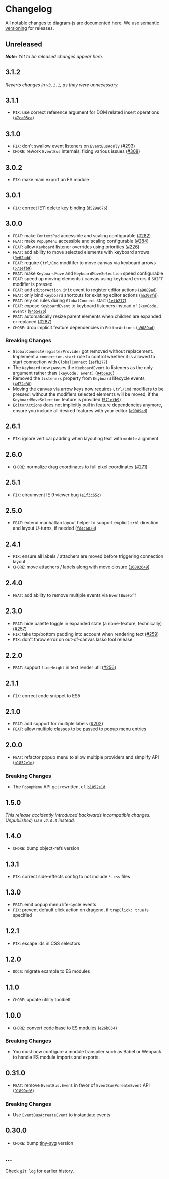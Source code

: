 # Changelog

All notable changes to [diagram-js](https://github.com/bpmn-io/diagram-js) are documented here. We use [semantic versioning](http://semver.org/) for releases.

## Unreleased

___Note:__ Yet to be released changes appear here._

## 3.1.2

_Reverts changes in `v3.1.1`, as they were unnecessary._

## 3.1.1

* `FIX`: use correct reference argument for DOM related insert operations ([`47ca05ca`](https://github.com/bpmn-io/diagram-js/commit/47ca05ca075fb384748f8ff59a1295a7e2a99c28))

## 3.1.0

* `FIX`: don't swallow event listeners on `EventBus#only` ([#293](https://github.com/bpmn-io/diagram-js/issues/293))
* `CHORE`: rework `EventBus` internals, fixing various issues ([#308](https://github.com/bpmn-io/diagram-js/pull/308))

## 3.0.2

* `FIX`: make main export an ES module

## 3.0.1

* `FIX`: correct IE11 delete key binding ([`d529a676`](https://github.com/bpmn-io/diagram-js/commit/d529a6768470919abbd2567a8387955c9c8c5400))

## 3.0.0

* `FEAT`: make `ContextPad` accessible and scaling configurable ([#282](https://github.com/bpmn-io/diagram-js/pull/282))
* `FEAT`: make `PopupMenu` accessible and scaling configurable ([#284](https://github.com/bpmn-io/diagram-js/pull/284))
* `FEAT`: allow `Keyboard` listener overrides using priorities ([#226](https://github.com/bpmn-io/diagram-js/issues/226))
* `FEAT`: add ability to move selected elements with keyboard arrows ([`9e62bdd`](https://github.com/bpmn-io/diagram-js/commit/9e62bdd0823ee64ca6da2548cc10667b9a02dff0))
* `FEAT`: require `Ctrl/Cmd` modififer to move canvas via keyboard arrows ([`571efb9`](https://github.com/bpmn-io/diagram-js/commit/571efb914466ce00f357e308ba6238def1c7d8b6))
* `FEAT`: make `KeyboardMove` and `KeyboardMoveSelection` speed configurable
* `FEAT`: speed up moving elements / canvas using keyboard errors if `SHIFT` modifier is pressed
* `FEAT`: add `editorAction.init` event to register editor actions ([`a9089ad`](https://github.com/bpmn-io/diagram-js/commit/a9089ade487ff4185ece6fd8c68856b103345b3b))
* `FEAT`: only bind `Keyboard` shortcuts for existing editor actions ([`aa308fd`](https://github.com/bpmn-io/diagram-js/commit/aa308fd46f4b7958999bf44ca8bb3ab347723990))
* `FEAT`: rely on rules during `GlobalConnect` start ([`1efb277`](https://github.com/bpmn-io/diagram-js/commit/1efb277536fa7ec8be574746326c15cb1bfa507a))
* `FEAT`: expose `KeyboardEvent` to keyboard listeners instead of `(keyCode, event)` ([`94b5e26`](https://github.com/bpmn-io/diagram-js/commit/94b5e262d0db3ef3a8f250e3d39196cc6303a5cb))
* `FEAT`: automatically resize parent elements when children are expanded or replaced ([#287](https://github.com/bpmn-io/diagram-js/issues/287))
* `CHORE`: drop implicit feature dependencies in `EditorActions` ([`a9089ad`](https://github.com/bpmn-io/diagram-js/commit/a9089ade487ff4185ece6fd8c68856b103345b3b))

### Breaking Changes

* `GlobalConnect#registerProvider` got removed without replacement. Implement a `connection.start` rule to control whether it is allowed to start connection with `GlobalConnect` ([`1efb277`](https://github.com/bpmn-io/diagram-js/commit/1efb277536fa7ec8be574746326c15cb1bfa507a))
* The `Keyboard` now passes the `KeyboardEvent` to listeners as the only argument rather than `(keyCode, event)` ([`94b5e26`](https://github.com/bpmn-io/diagram-js/commit/94b5e262d0db3ef3a8f250e3d39196cc6303a5cb))
* Removed the `listeners` property from `Keyboard` lifecycle events ([`4d72e38`](https://github.com/bpmn-io/diagram-js/commit/4d72e386e2b734edc0fb2d77907b0e3ab6efead6))
* Moving the canvas via arrow keys now requires `Ctrl/Cmd` modifiers to be pressed; without the modifiers selected elements will be moved, if the `KeyboardMoveSelection` feature is provided ([`571efb9`](https://github.com/bpmn-io/diagram-js/commit/571efb914466ce00f357e308ba6238def1c7d8b6))
* `EditorActions` does not implicitly pull in feature dependencies anymore, ensure you include all desired features with your editor ([`a9089ad`](https://github.com/bpmn-io/diagram-js/commit/a9089ade487ff4185ece6fd8c68856b103345b3b))

## 2.6.1

* `FIX`: ignore vertical padding when layouting text with `middle` alignment

## 2.6.0

* `CHORE`: normalize drag coordinates to full pixel coordinates ([#271](https://github.com/bpmn-io/diagram-js/issues/271))

## 2.5.1

* `FIX`: circumvent IE 9 viewer bug ([`e1f3c65c`](https://github.com/bpmn-io/diagram-js/commit/e1f3c65cb413601427615d0e292ce291dcaea9de))

## 2.5.0

* `FEAT`: extend manhattan layout helper to support explicit `trbl` direction and layout U-turns, if needed ([`fd4c6028`](https://github.com/bpmn-io/diagram-js/commit/fd4c6028921f67bc73a840f0b19ad59c356a5dae))

## 2.4.1

* `FIX`: ensure all labels / attachers are moved before triggering connection layout
* `CHORE`: move attachers / labels along with move closure ([`16882649`](https://github.com/bpmn-io/diagram-js/commit/1688264959d272fb26d13214439d491c09a01f44))

## 2.4.0

* `FEAT`: add ability to remove multiple events via `EventBus#off`

## 2.3.0

* `FEAT`: hide palette toggle in expanded state (a none-feature, technically) ([#257](https://github.com/bpmn-io/diagram-js/issues/257))
* `FIX`: take top/bottom padding into account when rendering text ([#259](https://github.com/bpmn-io/diagram-js/issues/259))
* `FIX`: don't throw error on out-of-canvas lasso tool release

## 2.2.0

* `FEAT`: support `lineHeight` in text render util ([#256](https://github.com/bpmn-io/diagram-js/pull/256))

## 2.1.1

* `FIX`: correct code snippet to ES5

## 2.1.0

* `FEAT`: add support for multiple labels ([#202](https://github.com/bpmn-io/diagram-js/issues/202))
* `FEAT`: allow multiple classes to be passed to popup menu entries

## 2.0.0

* `FEAT`: refactor popup menu to allow multiple providers and simplify API ([`b1852e1d`](https://github.com/bpmn-io/diagram-js/pull/254/commits/b1852e1d71f67bd36ae1eb02748d2d0cbf124625))

### Breaking Changes

* The `PopupMenu` API got rewritten, cf. [`b1852e1d`](https://github.com/bpmn-io/diagram-js/pull/254/commits/b1852e1d71f67bd36ae1eb02748d2d0cbf124625)

## 1.5.0

_This release accidently introduced backwards incompatible changes. Unpublished; Use `v2.0.0` instead._

## 1.4.0

* `CHORE`: bump object-refs version

## 1.3.1

* `FIX`: correct side-effects config to not include `*.css` files

## 1.3.0

* `FEAT`: emit popup menu life-cycle events
* `FIX`: prevent default click action on dragend, if `trapClick: true` is specified

## 1.2.1

* `FIX`: escape ids in CSS selectors

## 1.2.0

* `DOCS`: migrate example to ES modules

## 1.1.0

* `CHORE`: update utility toolbelt

## 1.0.0

* `CHORE`: convert code base to ES modules ([`e26b034`](https://github.com/bpmn-io/diagram-js/commit/e26b034bb6d60a8e0e3a9669d111124cb189a9b3))

### Breaking Changes

* You must now configure a module transpiler such as Babel or Webpack to handle ES module imports and exports.

## 0.31.0

* `FEAT`: remove `EventBus.Event` in favor of `EventBus#createEvent` API ([`91899cf6`](https://github.com/bpmn-io/diagram-js/commit/91899cf6d2e9100c712aa191cf0d3829335cfeb3))

### Breaking Changes

* Use `EventBus#createEvent` to instantiate events

## 0.30.0

* `CHORE`: bump [tiny-svg](https://github.com/bpmn-io/tiny-svg) version

## ...

Check `git log` for earlier history.
